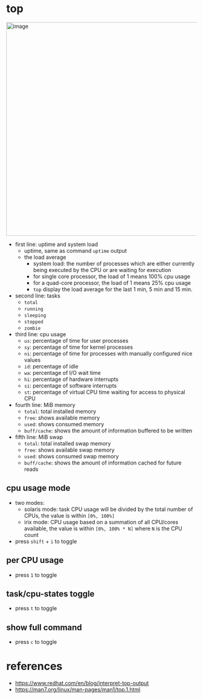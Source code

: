 # top
<img width="565" alt="image" src="https://github.com/user-attachments/assets/62ff321a-c35c-4c8d-8877-3108817756ff">

* first line: uptime and system load
    * uptime, same as command `uptime` output
    * the load average
        * system load: the number of processes which are either currently being executed by the CPU or are waiting for execution
        * for single core processor, the load of 1 means 100% cpu usage
        * for a quad-core processor, the load of 1 means 25% cpu usage
        * `top` display the load average for the last 1 min, 5 min and 15 min.
* second line: tasks
    * `total`
    * `running`
    * `sleeping`
    * `stopped`
    * `zombie`
* third line: cpu usage
    * `us`: percentage of time for user processes
    * `sy`: percentage of time for kernel processes
    * `ni`: percentage of time for processes with manually configured nice values
    * `id`: percentage of idle
    * `wa`: percentage of I/O wait time
    * `hi`: percentage of hardware interrupts
    * `si`: percentage of software interrupts
    * `st`: percentage of virtual CPU time waiting for access to physical CPU
* fourth line: MiB memory
    * `total`: total installed memory
    * `free`: shows available memory
    * `used`: shows consumed memory
    * `buff/cache`: shows the amount of information buffered to be written
* fifth line: MiB swap
    * `total`: total installed swap memory
    * `free`: shows available swap memory
    * `used`: shows consumed swap memory
    * `buff/cache`: shows the amount of information cached for future reads

## cpu usage mode
* two modes:
    * solaris mode: task CPU usage will be divided by the total number of CPUs, the value is within `[0%, 100%]`
    * irix mode: CPU usage based on a summation of all CPU/cores available, the value is within `[0%, 100% * N]` where `N` is the CPU count
* press `shift` + `i` to toggle

## per CPU usage
* press `1` to toggle

## task/cpu-states toggle
* press `t` to toggle

## show full command
* press `c` to toggle

# references
* https://www.redhat.com/en/blog/interpret-top-output
* https://man7.org/linux/man-pages/man1/top.1.html
